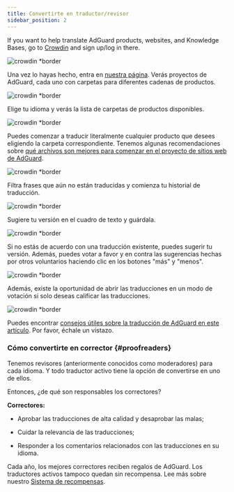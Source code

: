 ```yaml
---
title: Convertirte en traductor/revisor
sidebar_position: 2
---
```


If you want to help translate AdGuard products, websites, and Knowledge Bases, go to [Crowdin](https://crowdin.com/) and sign up/log in there.

![crowdin *border](https://cdn.adtidy.org/public/Adguard/kb/en/ag-translations/main-screen.png)

Una vez lo hayas hecho, entra en [nuestra página](https://crowdin.com/profile/adguard/). Verás proyectos de AdGuard, cada uno con carpetas para diferentes cadenas de productos.

![crowdin *border](https://cdn.adtidy.org/public/Adguard/kb/en/ag-translations/projects.png)

Elige tu idioma y verás la lista de carpetas de productos disponibles.

![crowdin *border](https://cdn.adtidy.org/public/Adguard/kb/en/ag-translations/languages.png)

Puedes comenzar a traducir literalmente cualquier producto que desees eligiendo la carpeta correspondiente. Tenemos algunas recomendaciones sobre [qué archivos son mejores para comenzar en el proyecto de sitios web de AdGuard](../translation-priority).

![crowdin *border](https://cdn.adtidy.org/public/Adguard/kb/en/ag-translations/folders.png)

Filtra frases que aún no están traducidas y comienza tu historial de traducción.

![crowdin *border](https://cdn.adtidy.org/public/Adguard/kb/en/ag-translations/filter.png)

Sugiere tu versión en el cuadro de texto y guárdala.

![crowdin *border](https://cdn.adtidy.org/public/Adguard/kb/en/ag-translations/text-box.png)

Si no estás de acuerdo con una traducción existente, puedes sugerir tu versión. Además, puedes votar a favor y en contra las sugerencias hechas por otros voluntarios haciendo clic en los botones "más" y "menos".

![crowdin *border](https://cdn.adtidy.org/public/Adguard/kb/en/ag-translations/vote.png)

Además, existe la oportunidad de abrir las traducciones en un modo de votación si solo deseas calificar las traducciones.

![crowdin *border](https://cdn.adtidy.org/public/Adguard/kb/en/ag-translations/mode.png)

Puedes encontrar [consejos útiles sobre la traducción de AdGuard en este artículo](../guidelines). Por favor, échale un vistazo.

### Cómo convertirte en corrector {#proofreaders}

Tenemos revisores (anteriormente conocidos como moderadores) para cada idioma. Y todo traductor activo tiene la opción de convertirse en uno de ellos.

Entonces, ¿de qué son responsables los correctores?

**Correctores:**

- Aprobar las traducciones de alta calidad y desaprobar las malas;

- Cuidar la relevancia de las traducciones;

- Responder a los comentarios relacionados con las traducciones en su idioma.

Cada año, los mejores correctores reciben regalos de AdGuard. Los traductores activos tampoco quedan sin recompensa. Lee más sobre nuestro [Sistema de recompensas](../rewards).
